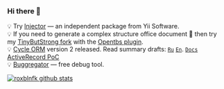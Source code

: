 ### Hi there 👋

💡 Try [Injector](https://github.com/yiisoft/injector) — an independent package from Yii Software. \
💡 If you need to generate a complex structure office document 📄 then try my
[TinyButStrong fork](https://github.com/roxblnfk/tinybutstrong) with the
[Opentbs plugin](https://github.com/Skrol29/opentbs).\
💡 [Cycle ORM](https://github.com/cycle/orm) version 2 released.
Read summary drafts:
[`Ru`](https://gist.github.com/roxblnfk/e86fa6c591921b19dd8b9afaa1afd7cf)
[`En`](https://gist.github.com/roxblnfk/c6dbd42ac2a45d60eca43a2e13388ffa).
[`Docs`](https://cycle-orm.dev/docs) [ActiveRecord PoC](https://github.com/roxblnfk/cycle-active-record)\
💡 [Buggregator](https://github.com/buggregator) — free debug tool.

<!--
**roxblnfk/roxblnfk** is a ✨ _special_ ✨ repository because its `README.md` (this file) appears on your GitHub profile.

Here are some ideas to get you started:

- 🔭 I’m currently working on ...
- 🌱 I’m currently learning ...
- 👯 I’m looking to collaborate on ...
- 🤔 I’m looking for help with ...
- 💬 Ask me about ...
- 📫 How to reach me: ...
- 😄 Pronouns: ...
- ⚡ Fun fact: ...
-->

[![roxblnfk github stats](https://github-readme-stats.vercel.app/api?username=roxblnfk&include_all_commits=true&count_private=true&show_icons=true&line_height=20&title_color=FFFFFF&icon_color=FFFFFF&text_color=AAAAAA&bg_color=0D1117&layout=compact&hide_title=true)](https://github.com/anuraghazra/github-readme-stats)

<!--
[![Codersrank widget](https://cr-ss-service.azurewebsites.net/api/ScreenShot?widget=summary&username=roxblnfk&layout=horizontal&width=240&badges=3&branding=false&style=--header-bg-color:%23111;--border-radius:10px;--name-font-size:0.8em;--rank-font-size:0.5em;--bg-color:%23222;--badge-bg-color:%23111;--badge-text-color:%23aaa)](https://profile.codersrank.io/user/roxblnfk/)
-->
